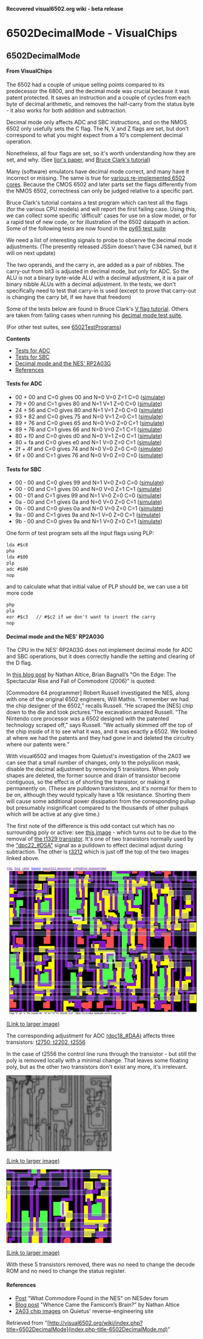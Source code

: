**Recovered visual6502.org wiki - beta release**

# 6502DecimalMode - VisualChips

## 6502DecimalMode

#### From VisualChips

The 6502 had a couple of unique selling points compared to its predecessor the 6800, and the decimal mode was crucial because it was patent protected. It saves an instruction and a couple of cycles from each byte of decimal arithmetic, and removes the half-carry from the status byte - it also works for both addition and subtraction.

Decimal mode only affects ADC and SBC instructions, and on the NMOS 6502 only usefully sets the C flag. The N, V and Z flags are set, but don't correspond to what you might expect from a 10's complement decimal operation.

Nonetheless, all four flags are set, so it's worth understanding how they are set, and why. (See [Ijor's paper](http://www.atariage.com/forums/topic/163876-flags-on-decimal-mode-on-the-nmos-6502), and [Bruce Clark's tutorial](http://www.6502.org/tutorials/decimal_mode.html))

Many (software) emulators have decimal mode correct, and many have it incorrect or missing. The same is true for [various re-implemented 6502 cores](http://forum.6502.org/viewtopic.php?t=1673). Because the CMOS 6502 and later parts set the flags differently from the NMOS 6502, correctness can only be judged relative to a specific part.

Bruce Clark's tutorial contains a test program which can test all the flags (for the various CPU models) and will report the first failing case.  Using this, we can collect some specific 'difficult' cases for use on a slow model, or for a rapid test of new code, or for illustration of the 6502 datapath in action.  Some of the following tests are now found in the [py65 test suite](https://github.com/mnaberez/py65/tree/master/src/py65/tests/devices)

We need a list of interesting signals to probe to observe the decimal mode adjustments. (The presently released JSSim doesn't have C34 named, but it will on next update)

The two operands, and the carry in, are added as a pair of nibbles. The carry-out from bit3 is adjusted in decimal mode, but only for ADC. So the ALU is not a binary byte-wide ALU with a decimal adjustment, it is a pair of binary nibble ALUs with a decimal adjustment.  In the tests, we don't specifically need to test that carry-in is used (except to prove that carry-out is changing the carry bit, if we have that freedom)

Some of the tests below are found in Bruce Clark's [V flag tutorial](http://www.6502.org/tutorials/vflag.html#b). Others are taken from failing cases when running his [decimal mode test suite](http://www.6502.org/tutorials/decimal_mode.html#B).

(For other test suites, see [6502TestPrograms](index.php-title-6502TestPrograms.md))

**Contents**

- [Tests for ADC](#tests-for-adc)
- [Tests for SBC](#tests-for-sbc)
- [Decimal mode and the NES' RP2A03G](#decimal-mode-and-the-nes-rp2a03g)
- [References](#references)

#### Tests for ADC

- 00 + 00 and C=0 gives 00 and N=0 V=0 Z=1 C=0 ([simulate](http://visual6502.org/JSSim/expert.html?graphics=f&steps=30&a=0&d=a9c848a900286900ea08aa6849c2ea))
- 79 + 00 and C=1 gives 80 and N=1 V=1 Z=0 C=0 ([simulate](http://visual6502.org/JSSim/expert.html?graphics=f&steps=56&a=0&d=a90f48a979286900ea08aa6849c2ea))
- 24 + 56 and C=0 gives 80 and N=1 V=1 Z=0 C=0 ([simulate](http://visual6502.org/JSSim/expert.html?graphics=f&steps=56&a=0&d=a90a48a924286956ea08aa6849c2ea))
- 93 + 82 and C=0 gives 75 and N=0 V=1 Z=0 C=1 ([simulate](http://visual6502.org/JSSim/expert.html?graphics=f&steps=56&a=0&d=a98e48a993286982ea08aa6849c2ea))
- 89 + 76 and C=0 gives 65 and N=0 V=0 Z=0 C=1 ([simulate](http://visual6502.org/JSSim/expert.html?graphics=f&steps=56&a=0&d=a9fe48a989286976ea08aa6849c2ea))
- 89 + 76 and C=1 gives 66 and N=0 V=0 Z=1 C=1 ([simulate](http://visual6502.org/JSSim/expert.html?graphics=f&steps=56&a=0&d=a9fd48a989286976ea08aa6849c2ea))
- 80 + f0 and C=0 gives d0 and N=0 V=1 Z=0 C=1 ([simulate](http://visual6502.org/JSSim/expert.html?graphics=f&steps=56&a=0&d=a9ba48a9802869f0ea08aa6849c2ea))
- 80 + fa and C=0 gives e0 and N=1 V=0 Z=0 C=1 ([simulate](http://visual6502.org/JSSim/expert.html?graphics=f&steps=56&a=0&d=a97e48a9802869faea08aa6849c2ea))
- 2f + 4f and C=0 gives 74 and N=0 V=0 Z=0 C=0 ([simulate](http://visual6502.org/JSSim/expert.html?graphics=f&steps=56&a=0&d=a9fe48a92f28694fea08aa6849c2ea))
- 6f + 00 and C=1 gives 76 and N=0 V=0 Z=0 C=0 ([simulate](http://visual6502.org/JSSim/expert.html?graphics=f&steps=56&a=0&d=a9ff48a96f286900ea08aa6849c2ea))

#### Tests for SBC

- 00 - 00 and C=0 gives 99 and N=1 V=0 Z=0 C=0 ([simulate](http://visual6502.org/JSSim/expert.html?graphics=f&steps=56&a=0&d=a94e48a90028e900ea08aa6849c2ea))
- 00 - 00 and C=1 gives 00 and N=0 V=0 Z=1 C=1 ([simulate](http://visual6502.org/JSSim/expert.html?graphics=f&steps=56&a=0&d=a9c948a90028e900ea08aa6849c2ea))
- 00 - 01 and C=1 gives 99 and N=1 V=0 Z=0 C=0 ([simulate](http://visual6502.org/JSSim/expert.html?graphics=f&steps=56&a=0&d=a97f48a90028e901ea08aa6849c2ea))
- 0a - 00 and C=1 gives 0a and N=0 V=0 Z=0 C=1 ([simulate](http://visual6502.org/JSSim/expert.html?graphics=f&steps=56&a=0&d=a9cb48a90a28e900ea08aa6849c2ea))
- 0b - 00 and C=0 gives 0a and N=0 V=0 Z=0 C=1 ([simulate](http://visual6502.org/JSSim/expert.html?graphics=f&steps=56&a=0&d=a9ca48a90b28e900ea08aa6849c2ea))
- 9a - 00 and C=1 gives 9a and N=1 V=0 Z=0 C=1 ([simulate](http://visual6502.org/JSSim/expert.html?graphics=f&steps=56&a=0&d=a94b48a99a28e900ea08aa6849c2ea))
- 9b - 00 and C=0 gives 9a and N=1 V=0 Z=0 C=1 ([simulate](http://visual6502.org/JSSim/expert.html?graphics=f&steps=56&a=0&d=a94a48a99b28e900ea08aa6849c2ea))

One form of test program sets all the input flags using PLP:

```
lda #$c8
pha
lda #$00
plp
adc #$00
nop
```

and to calculate what that initial value of PLP should be, we can use a bit more code

```
php
pla
eor #$c3   // #$c2 if we don't want to invert the carry
nop
```

#### Decimal mode and the NES' RP2A03G

The CPU in the NES' RP2A03G does not implement decimal mode for ADC and SBC operations, but it does correctly handle the setting and clearing of the D flag.

In [this blog post](http://metopal.com/2012/02/12/famicom-brain/) by Nathan Altice, Brian Bagnall’s "On the Edge: The Spectacular Rise and Fall of Commodore (2006)" is quoted:

[Commodore 64 programmer] Robert Russell investigated the NES, along with one of the original 6502 engineers, Will Mathis. “I remember we had the chip designer of the 6502,” recalls Russell. “He scraped the [NES] chip down to the die and took pictures.”The excavation amazed Russell. “The Nintendo core processor was a 6502 designed with the patented technology scraped off,” says Russell. “We actually skimmed off the top of the chip inside of it to see what it was, and it was exactly a 6502. We looked at where we had the patents and they had gone in and deleted the circuitry where our patents were.”

With visual6502 and images from Quietust's investigation of the 2A03 we can see that a small number of changes, only to the polysilicon mask, disable the decimal adjustment by removing 5 transistors.  When poly shapes are deleted, the former source and drain of transistor become contiguous, so the effect is of shorting the transistor, or making it permanently on. (These are pulldown transistors, and it's normal for them to be on, although they would typically have a 10k resistance.  Shorting them will cause some additional power dissipation from the corresponding pullup but presumably insignificant compared to the thousands of other pullups which will be active at any give time.)

The first note of the difference is this odd contact cut which has no surrounding poly or active: see [this image](http://uxul.org/~noname/chips/strange-via-1.png) - which turns out to be due to the removal of [the t1329 transistor](http://visual6502.org/JSSim/expert.html?nosim=t&find=t1329&panx=289.2&pany=446.7&zoom=12.4).  It's one of two transistors normally used by the ["dpc22\_#DSA"](http://visual6502.org/JSSim/expert.html?nosim=t&find=dpc18_~DAA&panx=257.4&pany=417.3&zoom=2.4) signal as a pulldown to effect decimal adjust during subtraction. The other is [t3212](http://visual6502.org/JSSim/expert.html?nosim=t&find=t3212,t1329&panx=287.0&pany=437.6&zoom=12.4) which is just off the top of the two images linked above.

![t3212 and t1329 in visual6502](images/7/76/6502-decimal-subtract-visual6502.png)

[(Link to larger image)](index.php-title-File-6502-decimal-subtract-visual6502.png.md)

The corresponding adjustment for ADC [(dpc18\_#DAA)](http://visual6502.org/JSSim/expert.html?nosim=t&find=dpc18_~DAA&panx=257.4&pany=417.3&zoom=2.4) affects three transistors: [t2750, t2202, t2556](http://visual6502.org/JSSim/expert.html?nosim=t&find=t2750,t2202,t2556&panx=249.9&pany=456.7&zoom=5.0)

In the case of t2556 the control line runs through the transistor - but still the poly is removed locally with a minimal change. That leaves some floating poly, but as the other two transistors don't exist any more, it's irrelevant.

![Image (no description given)](images/8/89/NES-2A03-decimal-DAA-removed.png)

[(Link to larger image)](index.php-title-File-NES-2A03-decimal-DAA-removed.png.md)

![Image (no description given)](images/thumb/7/78/6502-decimal-DAA-removed-visual6502.png/278px-6502-decimal-DAA-removed-visual6502.png)

[(Link to larger image)](index.php-title-File-6502-decimal-DAA-removed-visual6502.png.md)

With these 5 transistors removed, there was no need to change the decode ROM and no need to change the status register.

#### References

- [Post](http://forums.nesdev.com/viewtopic.php?t=2828) "What Commodore Found in the NES" on NESdev forum
- [Blog post](http://metopal.com/2012/02/12/famicom-brain/) "Whence Came the Famicom’s Brain?" by Nathan Altice
- [2A03 chip images](http://www.qmtpro.com/~nes/chipimages/#rp2a03) on Quietus' reverse-engineering site

Retrieved from "[http://visual6502.org/wiki/index.php?title=6502DecimalMode](index.php-title-6502DecimalMode.md)"

